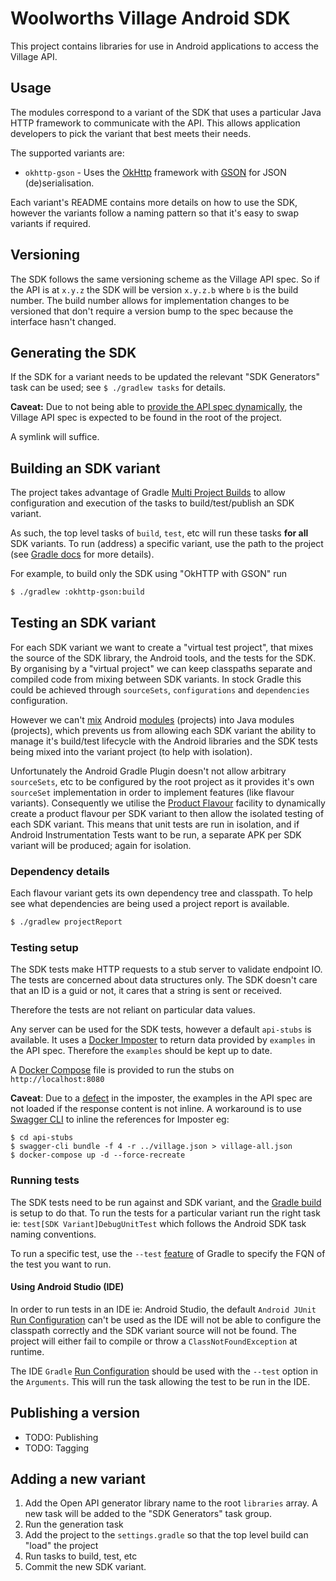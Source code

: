 # Woolworths Village Android SDK

This project contains libraries for use in Android applications to
access the Village API.

## Usage

The modules correspond to a variant of the SDK that uses a particular
Java HTTP framework to communicate with the API. This allows application
developers to pick the variant that best meets their needs.

The supported variants are:
 - `okhttp-gson` - Uses the [OkHttp](https://square.github.io/okhttp/)
     framework with [GSON](https://github.com/google/gson) for JSON
     (de)serialisation.

Each variant's README contains more details on how to use the SDK, however
the variants follow a naming pattern so that it's easy to swap variants
if required.

## Versioning

The SDK follows the same versioning scheme as the Village API spec.
So if the API is at `x.y.z` the SDK will be version `x.y.z.b` where `b`
is the build number. The build number allows for implementation changes
to be versioned that don't require a version bump to the spec because the
interface hasn't changed.

## Generating the SDK

If the SDK for a variant needs to be updated the relevant "SDK Generators"
task can be used; see `$ ./gradlew tasks` for details.

**Caveat:** Due to not being able to [provide the API spec dynamically](https://github.com/OpenAPITools/openapi-generator/issues/5965),
the Village API spec is expected to be found in the root of the project.

A symlink will suffice.

## Building an SDK variant

The project takes advantage of Gradle [Multi Project Builds](https://docs.gradle.org/current/userguide/multi_project_builds.html)
to allow configuration and execution of the tasks to build/test/publish
an SDK variant.

As such, the top level tasks of `build`, `test`, etc will run these tasks
**for all** SDK variants. To run (address) a specific variant, use the
path to the project (see [Gradle docs](https://docs.gradle.org/current/userguide/multi_project_builds.html#sec:running_partial_build_from_the_root)
for more details).

For example, to build only the SDK using "OkHTTP with GSON" run

```sh
$ ./gradlew :okhttp-gson:build
```

## Testing an SDK variant

For each SDK variant we want to create a "virtual test project", that
mixes the source of the SDK library, the Android tools, and the tests
for the SDK. By organising by a "virtual project" we can keep
classpaths separate and compiled code from mixing between SDK variants.
In stock Gradle this could be achieved through `sourceSets`,
`configurations` and `dependencies` configuration.

However we can't [mix](https://stackoverflow.com/questions/49714744/failed-to-resolve-project-android-library-and-java-library-module-dependency)
Android [modules](https://docs.gradle.org/current/userguide/dependency_management_terminology.html#sub:terminology_module)
(projects) into Java modules (projects), which prevents us from allowing
each SDK variant the ability to manage it's build/test lifecycle with
the Android libraries and the SDK tests being mixed into the variant
project (to help with isolation).

Unfortunately the Android Gradle Plugin doesn't not allow arbitrary
`sourceSets`, etc to be configured by the root project as it provides
it's own `sourceSet` implementation in order to implement features
(like flavour variants). Consequently we utilise the [Product Flavour](https://developer.android.com/studio/build/build-variants#product-flavors)
facility to dynamically create a product flavour per SDK variant to
then allow the isolated testing of each SDK variant. This means that
unit tests are run in isolation, and if Android Instrumentation Tests
want to be run, a separate APK per SDK variant will be produced; again
for isolation.

### Dependency details

Each flavour variant gets its own dependency tree and classpath. To help
see what dependencies are being used a project report is available.

```sh
$ ./gradlew projectReport 
```

### Testing setup

The SDK tests make HTTP requests to a stub server to validate endpoint
IO. The tests are concerned about data structures only. The SDK doesn't
care that an ID is a guid or not, it cares that a string is sent or received.

Therefore the tests are not reliant on particular data values.

Any server can be used for the SDK tests, however a default `api-stubs`
is available. It uses a [Docker Imposter](https://github.com/outofcoffee/imposter)
to return data provided by `examples` in the API spec. Therefore the
`examples` should be kept up to date.

A [Docker Compose](https://docs.docker.com/compose/) file is provided to
run the stubs on `http://localhost:8080`

**Caveat**: Due to a [defect](https://github.com/outofcoffee/imposter/issues/39)
in the imposter, the examples in the API spec are not loaded if the response
content is not inline. A workaround is to use [Swagger CLI](https://apitools.dev/swagger-cli/)
to inline the references for Imposter eg:

```shell
$ cd api-stubs
$ swagger-cli bundle -f 4 -r ../village.json > village-all.json
$ docker-compose up -d --force-recreate
```

### Running tests

The SDK tests need to be run against and SDK variant, and the [Gradle
build](https://developer.android.com/studio/test/command-line) is setup
to do that. To run the tests for a particular variant run the right
task ie: `test[SDK Variant]DebugUnitTest` which follows the Android SDK
task naming conventions.

To run a specific test, use the `--test` [feature](https://docs.gradle.org/current/userguide/java_testing.html#test_filtering)
of Gradle to specify the FQN of the test you want to run.

#### Using Android Studio (IDE)

In order to run tests in an IDE ie: Android Studio, the default
`Android JUnit` [Run Configuration](https://developer.android.com/studio/test#run_a_test)
can't be used as the IDE will not be able to configure the classpath
correctly and the SDK variant source will not be found. The project
will either fail to compile or throw a `ClassNotFoundException` at runtime.

The IDE `Gradle` [Run Configuration](https://www.jetbrains.com/help/idea/create-run-debug-configuration-gradle-tasks.html)
should be used with the `--test` option in the `Arguments`. This will run
the task allowing the test to be run in the IDE.

## Publishing a version

- TODO: Publishing
- TODO: Tagging

## Adding a new variant

1. Add the Open API generator library name to the root `libraries` array. A
new task will be added to the "SDK Generators" task group.
2. Run the generation task
3. Add the project to the `settings.gradle` so that the top level build
can "load" the project
4. Run tasks to build, test, etc
5. Commit the new SDK variant.

